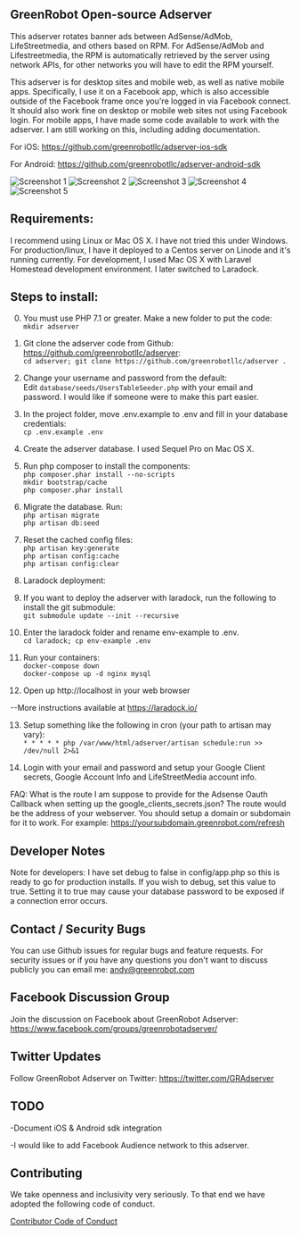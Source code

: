## GreenRobot Open-source Adserver
This adserver rotates banner ads between AdSense/AdMob, LifeStreetmedia, and others based on RPM. For AdSense/AdMob and Lifestreetmedia, the RPM is automatically retrieved by the server using network APIs, for other networks you will have to edit the RPM yourself.

This adserver is for desktop sites and mobile web, as well as native mobile apps.  Specifically, I use it on a Facebook app, which is also accessible outside of the Facebook frame once you're logged in via Facebook connect.  It should also work fine on desktop or mobile web sites not using Facebook login.  For mobile apps, I have made some code available to work with the adserver. I am still working on this, including adding documentation.

For iOS: https://github.com/greenrobotllc/adserver-ios-sdk

For Android: https://github.com/greenrobotllc/adserver-android-sdk

![Screenshot 1](https://raw.githubusercontent.com/greenrobotllc/adserver/master/sampleimages/image1.png)
![Screenshot 2](https://raw.githubusercontent.com/greenrobotllc/adserver/master/sampleimages/image2.png)
![Screenshot 3](https://raw.githubusercontent.com/greenrobotllc/adserver/master/sampleimages/image3.png)
![Screenshot 4](https://raw.githubusercontent.com/greenrobotllc/adserver/master/sampleimages/image4.png)
![Screenshot 5](https://raw.githubusercontent.com/greenrobotllc/adserver/master/sampleimages/image5.png)


## Requirements:
I recommend using Linux or Mac OS X. I have not tried this under Windows. For production/linux, I have it deployed to a Centos server on Linode and it's running currently. For development, I used Mac OS X with Laravel Homestead development environment. I later switched to Laradock.

## Steps to install:
0. You must use PHP 7.1 or greater.
Make a new folder to put the code:  
`mkdir adserver`

1. Git clone the adserver code from Github: https://github.com/greenrobotllc/adserver:  
`cd adserver; git clone https://github.com/greenrobotllc/adserver .`

2. Change your username and password from the default:  
Edit `database/seeds/UsersTableSeeder.php` with your email and password. I would like if someone were to make this part easier.

3. In the project folder, move .env.example to .env and fill in your database credentials:  
`cp .env.example .env`  

4. Create the adserver database. I used Sequel Pro on Mac OS X.

5. Run php composer to install the components:  
`php composer.phar install --no-scripts`  
`mkdir bootstrap/cache`  
`php composer.phar install`  

6. Migrate the database. Run:  
`php artisan migrate`  
`php artisan db:seed`  


7. Reset the cached config files:  
`php artisan key:generate`  
`php artisan config:cache`  
`php artisan config:clear`  

8. Laradock deployment:  
9. If you want to deploy the adserver with laradock, run the following to install the git submodule:  
`git submodule update --init --recursive`  

10. Enter the laradock folder and rename env-example to .env.  
`cd laradock; cp env-example .env`  

11. Run your containers:  
`docker-compose down`  
`docker-compose up -d nginx mysql`  

12. Open up http://localhost in your web browser

--More instructions available at https://laradock.io/


13. Setup something like the following in cron (your path to artisan may vary):  
`* * * * * php /var/www/html/adserver/artisan schedule:run >> /dev/null 2>&1`


14. Login with your email and password and setup your Google Client secrets, Google Account Info and LifeStreetMedia account info.


FAQ:
What is the route I am suppose to provide for the Adsense Oauth Callback when setting up the google_clients_secrets.json? The route would be the address of your webserver. You should setup a domain or subdomain for it to work. For example: https://yoursubdomain.greenrobot.com/refresh


## Developer Notes
Note for developers: I have set debug to false in config/app.php so this is ready to go for production installs. If you wish to debug, set this value to true. Setting it to true may cause your database password to be exposed if a connection error occurs.

## Contact / Security Bugs
You can use Github issues for regular bugs and feature requests. For security issues or if you have any questions you don't want to discuss publicly you can email me: andy@greenrobot.com

## Facebook Discussion Group
Join the discussion on Facebook about GreenRobot Adserver: https://www.facebook.com/groups/greenrobotadserver/

## Twitter Updates
Follow GreenRobot Adserver on Twitter: https://twitter.com/GRAdserver


## TODO
-Document iOS & Android sdk integration

-I would like to add Facebook Audience network to this adserver.

## Contributing

We take openness and inclusivity very seriously. To that end we have adopted the following code of conduct.

[Contributor Code of Conduct](CODE_OF_CONDUCT.md)
